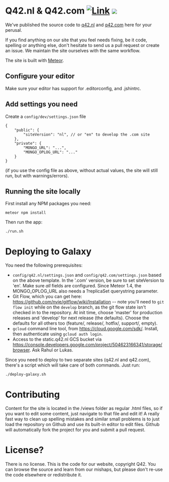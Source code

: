 # Q42.nl & Q42.com [![Link](https://img.shields.io/website-up-down-green-red/https/www.q42.com.svg?maxAge=2592000)](https://www.q42.com) ![](https://img.shields.io/badge/nerds-happy-brightgreen.svg)

We've published the source code to [q42.nl](https://q42.nl) and
[q42.com](https://q42.com) here for your perusal.

If you find anything on our site that you feel needs fixing, be it code,
spelling or anything else, don't hesitate to send us a pull request or create
an issue. We maintain the site ourselves with the same workflow.

The site is built with [Meteor](http://meteor.com).

## Configure your editor

Make sure your editor has support for .editorconfig, and .jshintrc.

## Add settings you need

Create a `config/dev/settings.json` file

```
{
	"public": {
		"siteVersion": "nl", // or "en" to develop the .com site
	},
	"private": {
		"MONGO_URL": "...",
		"MONGO_OPLOG_URL": "..."
	}
}
```

(if you use the config file as above, without actual values, the site will still run, but with warnings/errors).

## Running the site locally

First install any NPM packages you need:

	meteor npm install

Then run the app:

	./run.sh

# Deploying to Galaxy

You need the following prerequisites:

 - `config/q42.nl/settings.json` and `config/q42.com/settings.json` based on the
   above template. In the '.com' version, be sure to set siteVersion to 'en'.
	 Make sure _all_ fields are configured. Since Meteor 1.4, the MONGO_OPLOG_URL
	 also needs a ?replicaSet querystring parameter.
 - Git Flow, which you can get here:
	 https://github.com/nvie/gitflow/wiki/Installation -- note you'll need to
	 `git flow init` while on the `develop` branch, as the git flow state isn't
	 checked in to the repository. At init time, choose 'master' for production
	 releases and 'develop' for next release (the defaults). Choose the defaults
	 for all others too (feature/, release/, hotfix/, support/, empty).
 - `gcloud` command line tool, from https://cloud.google.com/sdk/. Install,
 	 then authenticate using `gcloud auth login`.
 - Access to the static.q42.nl GCS bucket via
   https://console.developers.google.com/project/504623166341/storage/browser.
   Ask Rahul or Lukas.

Since you need to deploy to two separate sites (q42.nl and q42.com), there's a
script which will take care of both commands. Just run:

	./deploy-galaxy.sh

# Contributing

Content for the site is located in the /views folder as regular .html files, so
if you want to edit some content, just navigate to that file and edit it! A
really fast way to clean up spelling mistakes and similar small problems is to
just load the repository on Github and use its built-in editor to edit files.
Github will automatically fork the project for you and submit a pull request.

# License?

There is no license. This is the code for our website, copyright Q42. You can
browse the source and learn from our mishaps,
but please don't re-use the code elsewhere or redistribute it.
